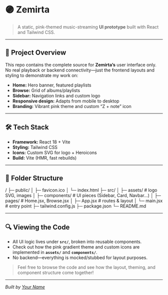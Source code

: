 # 🟣 Zemirta

> A static, pink-themed music-streaming **UI prototype** built with React and Tailwind CSS.

---

## 📝 Project Overview

This repo contains the complete source for **Zemirta’s** user interface only.  
No real playback or backend connectivity—just the frontend layouts and styling to demonstrate my work on:

- **Home:** Hero banner, featured playlists  
- **Browse:** Grid of albums/playlists  
- **Sidebar:** Navigation links and custom logo  
- **Responsive design:** Adapts from mobile to desktop  
- **Branding:** Vibrant pink theme and custom “Z + note” icon

---

## 🛠 Tech Stack

- **Framework:** React 18 + Vite  
- **Styling:** Tailwind CSS  
- **Icons:** Custom SVG for logo + Heroicons  
- **Build:** Vite (HMR, fast rebuilds)

---

## 📂 Folder Structure

/
├─ public/
│ ├─ favicon.ico
│ └─ index.html
├─ src/
│ ├─ assets/ # logo SVG, images
│ ├─ components/ # UI pieces (Sidebar, Card, Navbar…)
│ ├─ pages/ # Home.jsx, Browse.jsx
│ ├─ App.jsx # routes & layout
│ └─ main.jsx # entry point
├─ tailwind.config.js
├─ package.json
└─ README.md



---

## 🔍 Viewing the Code

- All UI logic lives under **`src/`**, broken into reusable components.
- Check out how the pink gradient theme and custom icons are implemented in **`assets/`** and **`components/`**.
- No backend—everything is mocked/stubbed for layout purposes.

> Feel free to browse the code and see how the layout, theming, and component structure come together!

---

*Built by [Your Name](https://github.com/your-username)*  

